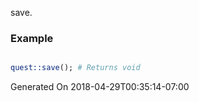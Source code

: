 save.
### Example

```perl

quest::save(); # Returns void
```


Generated On 2018-04-29T00:35:14-07:00